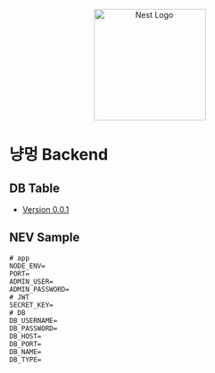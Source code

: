 <p align="center">
  <a href="http://nestjs.com/" target="blank"><img src="https://nestjs.com/img/logo-small.svg" width="200" alt="Nest Logo" /></a>
</p>

# 냥멍 Backend

## DB Table

- [Version 0.0.1](./DB.md)

## NEV Sample

```
# app
NODE_ENV=
PORT=
ADMIN_USER=
ADMIN_PASSWORD=
# JWT
SECRET_KEY=
# DB
DB_USERNAME=
DB_PASSWORD=
DB_HOST=
DB_PORT=
DB_NAME=
DB_TYPE=
```
